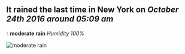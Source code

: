 ## It rained the last time in New York on *October 24th 2016 around 05:09 am*
💧  **moderate rain** *Humidity 100%*

![moderate rain](http://openweathermap.org/img/w/10n.png)
